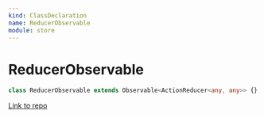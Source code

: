 ```yaml
---
kind: ClassDeclaration
name: ReducerObservable
module: store
---
```


# ReducerObservable

```ts
class ReducerObservable extends Observable<ActionReducer<any, any>> {}
```

[Link to repo](https://github.com/ngrx/platform/blob/master/modules/store/src/reducer_manager.ts#L19-L21)
